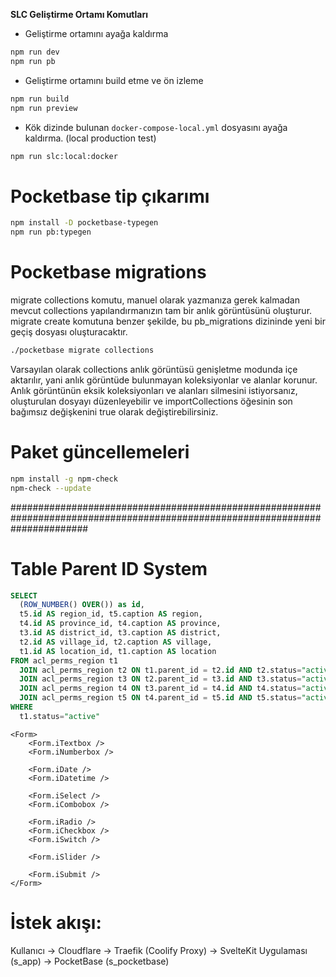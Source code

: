 **SLC Geliştirme Ortamı Komutları**

- Geliştirme ortamını ayağa kaldırma

```bash
npm run dev
npm run pb
```

- Geliştirme ortamını build etme ve ön izleme

```bash
npm run build
npm run preview
```

- Kök dizinde bulunan `docker-compose-local.yml` dosyasını ayağa kaldırma. (local production test)

```bash
npm run slc:local:docker
```

# Pocketbase tip çıkarımı

```bash
npm install -D pocketbase-typegen
npm run pb:typegen
```

# Pocketbase migrations

migrate collections komutu, manuel olarak yazmanıza gerek kalmadan mevcut collections yapılandırmanızın tam bir anlık görüntüsünü oluşturur. migrate create komutuna benzer şekilde, bu pb_migrations dizininde yeni bir geçiş dosyası oluşturacaktır.

```bash
./pocketbase migrate collections
```

Varsayılan olarak collections anlık görüntüsü genişletme modunda içe aktarılır, yani anlık görüntüde bulunmayan koleksiyonlar ve alanlar korunur. Anlık görüntünün eksik koleksiyonları ve alanları silmesini istiyorsanız, oluşturulan dosyayı düzenleyebilir ve importCollections öğesinin son bağımsız değişkenini true olarak değiştirebilirsiniz.

# Paket güncellemeleri

```bash
npm install -g npm-check
npm-check --update
```

##############################################################################################################################

# Table Parent ID System

```sql
SELECT
  (ROW_NUMBER() OVER()) as id,
  t5.id AS region_id, t5.caption AS region,
  t4.id AS province_id, t4.caption AS province,
  t3.id AS district_id, t3.caption AS district,
  t2.id AS village_id, t2.caption AS village,
  t1.id AS location_id, t1.caption AS location
FROM acl_perms_region t1
  JOIN acl_perms_region t2 ON t1.parent_id = t2.id AND t2.status="active"
  JOIN acl_perms_region t3 ON t2.parent_id = t3.id AND t3.status="active"
  JOIN acl_perms_region t4 ON t3.parent_id = t4.id AND t4.status="active"
  JOIN acl_perms_region t5 ON t4.parent_id = t5.id AND t5.status="active"
WHERE
  t1.status="active"
```

```sveltekit
<Form>
	<Form.iTextbox />
    <Form.iNumberbox />

    <Form.iDate />
    <Form.iDatetime />

    <Form.iSelect />
    <Form.iCombobox />

    <Form.iRadio />
    <Form.iCheckbox />
    <Form.iSwitch />

    <Form.iSlider />

    <Form.iSubmit />
</Form>
```

# İstek akışı:

Kullanıcı → Cloudflare → Traefik (Coolify Proxy) → SvelteKit Uygulaması (s_app) → PocketBase (s_pocketbase)
